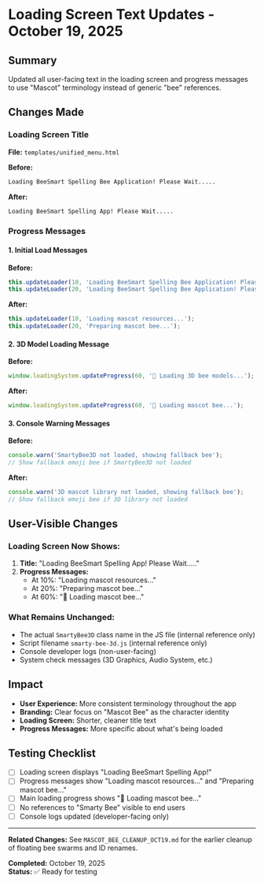 # Loading Screen Text Updates - October 19, 2025

## Summary
Updated all user-facing text in the loading screen and progress messages to use "Mascot" terminology instead of generic "bee" references.

## Changes Made

### Loading Screen Title
**File:** `templates/unified_menu.html`

**Before:**
```html
Loading BeeSmart Spelling Bee Application! Please Wait.....
```

**After:**
```html
Loading BeeSmart Spelling App! Please Wait.....
```

### Progress Messages

#### 1. Initial Load Messages
**Before:**
```javascript
this.updateLoader(10, 'Loading BeeSmart Spelling Bee Application! Please Wait.....');
this.updateLoader(20, 'Loading BeeSmart Spelling Bee Application! Please Wait.....');
```

**After:**
```javascript
this.updateLoader(10, 'Loading mascot resources...');
this.updateLoader(20, 'Preparing mascot bee...');
```

#### 2. 3D Model Loading Message
**Before:**
```javascript
window.loadingSystem.updateProgress(60, '🐝 Loading 3D bee models...');
```

**After:**
```javascript
window.loadingSystem.updateProgress(60, '🐝 Loading mascot bee...');
```

#### 3. Console Warning Messages
**Before:**
```javascript
console.warn('SmartyBee3D not loaded, showing fallback bee');
// Show fallback emoji bee if SmartyBee3D not loaded
```

**After:**
```javascript
console.warn('3D mascot library not loaded, showing fallback bee');
// Show fallback emoji bee if 3D library not loaded
```

## User-Visible Changes

### Loading Screen Now Shows:
1. **Title:** "Loading BeeSmart Spelling App! Please Wait....."
2. **Progress Messages:**
   - At 10%: "Loading mascot resources..."
   - At 20%: "Preparing mascot bee..."
   - At 60%: "🐝 Loading mascot bee..."

### What Remains Unchanged:
- The actual `SmartyBee3D` class name in the JS file (internal reference only)
- Script filename `smarty-bee-3d.js` (internal reference only)
- Console developer logs (non-user-facing)
- System check messages (3D Graphics, Audio System, etc.)

## Impact
- **User Experience:** More consistent terminology throughout the app
- **Branding:** Clear focus on "Mascot Bee" as the character identity
- **Loading Screen:** Shorter, cleaner title text
- **Progress Messages:** More specific about what's being loaded

## Testing Checklist
- [ ] Loading screen displays "Loading BeeSmart Spelling App!"
- [ ] Progress messages show "Loading mascot resources..." and "Preparing mascot bee..."
- [ ] Main loading progress shows "🐝 Loading mascot bee..."
- [ ] No references to "Smarty Bee" visible to end users
- [ ] Console logs updated (developer-facing only)

---
**Related Changes:** See `MASCOT_BEE_CLEANUP_OCT19.md` for the earlier cleanup of floating bee swarms and ID renames.

**Completed:** October 19, 2025  
**Status:** ✅ Ready for testing

